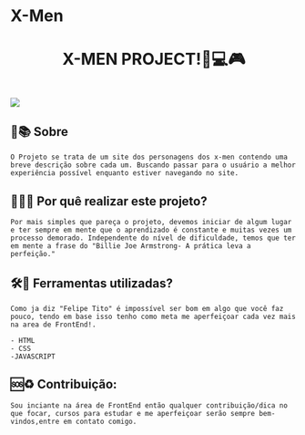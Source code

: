 # X-Men


<h1 align="center">
   <p>X-MEN PROJECT!🚀💻🎮</p>
</h1>

<h1>
   <img src="https://ik.imagekit.io/cpubcba62/PROJETO_X-MEN.png?ik-sdk-version=javascript-1.4.3&updatedAt=1688920433834">
</h1>




## 📕📚 Sobre

    O Projeto se trata de um site dos personagens dos x-men contendo uma breve descrição sobre cada um. Buscando passar para o usuário a melhor experiência possível enquanto estiver navegando no site.

## 👨‍🎓📘 Por quê realizar este projeto?

    Por mais simples que pareça o projeto, devemos iniciar de algum lugar e ter sempre em mente que o aprendizado é constante e muitas vezes um processo demorado. Independente do nível de dificuldade, temos que ter em mente a frase do "Billie Joe Armstrong- A prática leva a perfeição."

## 🛠🔨 Ferramentas utilizadas?
    
    Como ja diz "Felipe Tito" é impossível ser bom em algo que você faz pouco, tendo em base isso tenho como meta me aperfeiçoar cada vez mais na area de FrontEnd!.

    - HTML
    - CSS
    -JAVASCRIPT

## 🆘♻ Contribuição:

    Sou inciante na área de FrontEnd então qualquer contribuição/dica no que focar, cursos para estudar e me aperfeiçoar serão sempre bem-vindos,entre em contato comigo.
